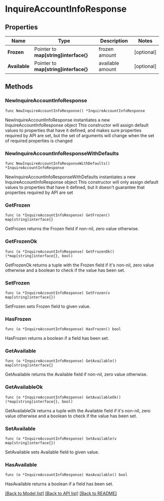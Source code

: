 # InquireAccountInfoResponse

## Properties

Name | Type | Description | Notes
------------ | ------------- | ------------- | -------------
**Frozen** | Pointer to **map[string]interface{}** | frozen amount | [optional] 
**Available** | Pointer to **map[string]interface{}** | available amount | [optional] 

## Methods

### NewInquireAccountInfoResponse

`func NewInquireAccountInfoResponse() *InquireAccountInfoResponse`

NewInquireAccountInfoResponse instantiates a new InquireAccountInfoResponse object
This constructor will assign default values to properties that have it defined,
and makes sure properties required by API are set, but the set of arguments
will change when the set of required properties is changed

### NewInquireAccountInfoResponseWithDefaults

`func NewInquireAccountInfoResponseWithDefaults() *InquireAccountInfoResponse`

NewInquireAccountInfoResponseWithDefaults instantiates a new InquireAccountInfoResponse object
This constructor will only assign default values to properties that have it defined,
but it doesn't guarantee that properties required by API are set

### GetFrozen

`func (o *InquireAccountInfoResponse) GetFrozen() map[string]interface{}`

GetFrozen returns the Frozen field if non-nil, zero value otherwise.

### GetFrozenOk

`func (o *InquireAccountInfoResponse) GetFrozenOk() (*map[string]interface{}, bool)`

GetFrozenOk returns a tuple with the Frozen field if it's non-nil, zero value otherwise
and a boolean to check if the value has been set.

### SetFrozen

`func (o *InquireAccountInfoResponse) SetFrozen(v map[string]interface{})`

SetFrozen sets Frozen field to given value.

### HasFrozen

`func (o *InquireAccountInfoResponse) HasFrozen() bool`

HasFrozen returns a boolean if a field has been set.

### GetAvailable

`func (o *InquireAccountInfoResponse) GetAvailable() map[string]interface{}`

GetAvailable returns the Available field if non-nil, zero value otherwise.

### GetAvailableOk

`func (o *InquireAccountInfoResponse) GetAvailableOk() (*map[string]interface{}, bool)`

GetAvailableOk returns a tuple with the Available field if it's non-nil, zero value otherwise
and a boolean to check if the value has been set.

### SetAvailable

`func (o *InquireAccountInfoResponse) SetAvailable(v map[string]interface{})`

SetAvailable sets Available field to given value.

### HasAvailable

`func (o *InquireAccountInfoResponse) HasAvailable() bool`

HasAvailable returns a boolean if a field has been set.


[[Back to Model list]](../README.md#documentation-for-models) [[Back to API list]](../README.md#documentation-for-api-endpoints) [[Back to README]](../README.md)


